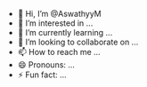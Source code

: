 - 👋 Hi, I’m @AswathyyM
- 👀 I’m interested in ...
- 🌱 I’m currently learning ...
- 💞️ I’m looking to collaborate on ...
- 📫 How to reach me ...
- 😄 Pronouns: ...
- ⚡ Fun fact: ...

<!---
AswathyyM/AswathyyM is a ✨ special ✨ repository because its `README.md` (this file) appears on your GitHub profile.
You can click the Preview link to take a look at your changes.
--->
